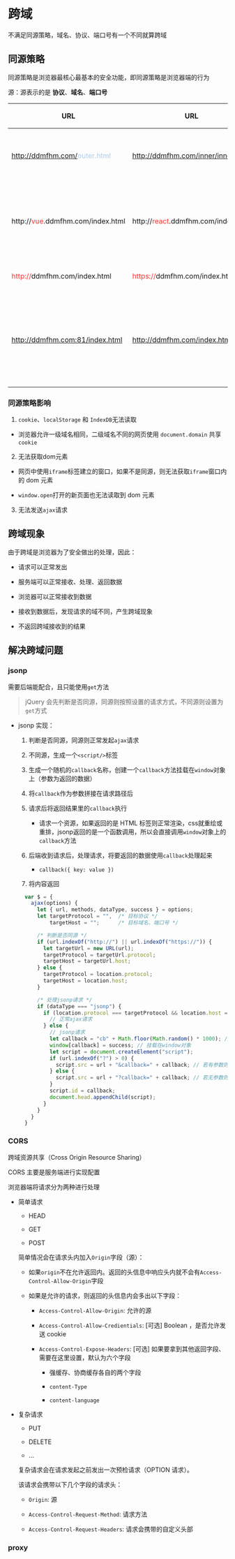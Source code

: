 # 跨域

不满足同源策略，域名、协议、端口号有一个不同就算跨域

## 同源策略

同源策略是浏览器最核心最基本的安全功能，即同源策略是浏览器端的行为

源：源表示的是 **协议**、**域名**、**端口号**

URL | URL | 结果| 原因
---|---|---|---|
http://ddmfhm.com/<font color="#abcdef">outer.html</font> | http://ddmfhm.com/inner/inner.html | 同源 | 路径不同也视为同源
http://<font color="#ff3333">vue</font>.ddmfhm.com/index.html | http://<font color="#ff3333">react</font>.ddmfhm.com/index.html | 不同源 | 域名不同（二级域名也要相同）
<font color="#ff3333">http://</font>ddmfhm.com/index.html | <font color="#ff3333">https://</font>ddmfhm.com/index.html | 不同源 | 协议不同
http://ddmfhm.com:81/index.html | http://ddmfhm.com/index.html | 不同源 | http协议不写明端口号，默认80端口

### 同源策略影响

1. `cookie`、`localStorage` 和 `IndexDB`无法读取

  - 浏览器允许一级域名相同，二级域名不同的网页使用 `document.domain` 共享`cookie`

2. 无法获取dom元素

  - 网页中使用`iframe`标签建立的窗口，如果不是同源，则无法获取`iframe`窗口内的 dom 元素

  - `window.open`打开的新页面也无法读取到 dom 元素

3. 无法发送`ajax`请求

## 跨域现象

由于跨域是浏览器为了安全做出的处理，因此：

- 请求可以正常发出

- 服务端可以正常接收、处理、返回数据

- 浏览器可以正常接收到数据

- 接收到数据后，发现请求的域不同，产生跨域现象

- 不返回跨域接收到的结果

## 解决跨域问题

### jsonp

需要后端能配合，且只能使用`get`方法

> jQuery 会先判断是否同源，同源则按照设置的请求方式，不同源则设置为`get`方式

- jsonp 实现：

  1. 判断是否同源，同源则正常发起`ajax`请求

  2. 不同源，生成一个`<script/>`标签

  3. 生成一个随机的`callback`名称，创建一个`callback`方法挂载在`window`对象上（参数为返回的数据）

  4. 将`callback`作为参数拼接在请求路径后

  5. 请求后将返回结果里的`callback`执行
    
     - 请求一个资源，如果返回的是 HTML 标签则正常渲染，css就重绘或重排，jsonp返回的是一个函数调用，所以会直接调用`window`对象上的`callback`方法
  
  6. 后端收到请求后，处理请求，将要返回的数据使用`callback`处理起来

     - `callback({ key: value })`

  7. 将内容返回

  ```js
    var $ = {
      ajax(options) {
        let { url, methods, dataType, success } = options;
        let targetProtocol = "",  /* 目标协议 */
            targetHost = "";      /* 目标域名、端口号 */

        /* 判断是否同源 */
        if (url.indexOf("http://") || url.indexOf("https://")) {
          let targetUrl = new URL(url);
          targetProtocol = targetUrl.protocol;
          targetHost = targetUrl.host;
        } else {
          targetProtocol = location.protocol;
          targetHost = location.host;
        }

        /* 处理jsonp请求 */
        if (dataType === "jsonp") {
          if (location.protocol === targetProtocol && location.host === targetHost) {
            // 正常ajax请求
          } else {
            // jsonp请求
            let callback = "cb" + Math.floor(Math.random() * 1000); // 生成随机的callback函数名称
            window[callback] = success; // 挂载在window对象
            let script = document.createElement("script");
            if (url.indexOf("?") > 0) {
              script.src = url + "&callback=" + callback; // 若有参数则在参数后面拼接callback
            } else {
              script.src = url + "?callback=" + callback; // 若无参数则在参数后面添加callback
            }
            script.id = callback;
            document.head.appendChild(script);
          }
        }
      }
    } 
  ```

### CORS

跨域资源共享（Cross Origin Resource Sharing）

CORS 主要是服务端进行实现配置

浏览器端将请求分为两种进行处理

- 简单请求

  - HEAD

  - GET

  - POST

  简单情况会在请求头内加入`Origin`字段（源）：

  - 如果`origin`不在允许返回内。返回的头信息中响应头内就不会有`Access-Control-Allow-Origin`字段

  - 如果是允许的请求，则返回的头信息内会多出以下字段：

    - `Access-Control-Allow-Origin`: 允许的源

    - `Access-Control-Allow-Credientials`: [可选] Boolean ，是否允许发送 cookie

    - `Access-Control-Expose-Headers`: [可选] 如果要拿到其他返回字段、需要在这里设置，默认为六个字段

      - 强缓存、协商缓存各自的两个字段

      - `content-Type`

      - `content-language`
  
- 复杂请求

  - PUT

  - DELETE

  - ...

  复杂请求会在请求发起之前发出一次预检请求（OPTION 请求）。

  该请求会携带以下几个字段的请求头：

    - `Origin`: 源

    - `Access-Control-Request-Method`: 请求方法

    - `Access-Control-Request-Headers`: 请求会携带的自定义头部

### proxy


